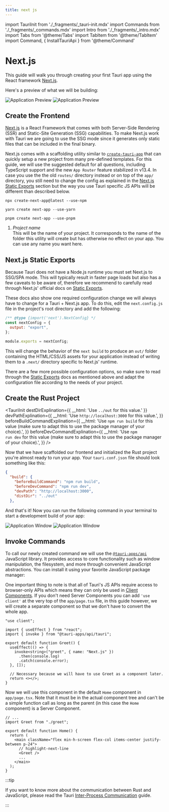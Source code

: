 ```yaml
---
title: next js
---
```


import TauriInit from './\_fragments/\_tauri-init.mdx'
import Commands from './\_fragments/\_commands.mdx'
import Intro from './\_fragments/\_intro.mdx'
import Tabs from '@theme/Tabs'
import TabItem from '@theme/TabItem'
import Command, { InstallTauriApi } from '@theme/Command'

# Next.js

This guide will walk you through creating your first Tauri app using the React framework [Next.js].

<Intro />

Here's a preview of what we will be building:

![Application Preview](/img/guides/getting-started/setup/next-js/next-js-light.png#gh-light-mode-only)
![Application Preview](/img/guides/getting-started/setup/next-js/next-js-dark.png#gh-dark-mode-only)

## Create the Frontend

[Next.js] is a React Framework that comes with both Server-Side Rendering (SSR) and Static-Site Generation (SSG) capabilities. To make Next.js work with Tauri we are going to use the SSG mode since it generates only static files that can be included in the final binary.

Next.js comes with a scaffolding utility similar to [`create-tauri-app`] that can quickly setup a new project from many pre-defined templates.
For this guide, we will use the suggested default for all questions, including TypeScript support and the new `App Router` feature stabilized in v13.4. In case you use the the old `routes/` directory instead or on top of the `app/` directory, you still need to change the config as explained in the [Next.js Static Exports](#nextjs-static-exports) section but the way you use Tauri specific JS APIs will be different than described below.

<Tabs groupId="package-manager">
  <TabItem value="npm">

```shell
npx create-next-app@latest --use-npm
```

  </TabItem>
  <TabItem value="Yarn">

```shell
yarn create next-app --use-yarn
```

  </TabItem>
  <TabItem value="pnpm">

```shell
pnpm create next-app --use-pnpm
```

  </TabItem>
</Tabs>

1. _Project name_  
   This will be the name of your project. It corresponds to the name of the folder this utility will create but has otherwise no effect on your app. You can use any name you want here.

## Next.js Static Exports

Because Tauri does not have a Node.js runtime you must set Next.js to SSG/SPA mode. This will typically result in faster page loads but also has a few caveats to be aware of, therefore we recommend to carefully read through Next.js' official docs on [Static Exports].

These docs also show one required configuration change we will always have to change for a Tauri + Next.js app. To do this, edit the `next.config.js` file in the project's root directory and add the following:

```js title=next.config.js
/** @type {import('next').NextConfig} */
const nextConfig = {
  output: "export",
};

module.exports = nextConfig;
```

This will change the behavior of the `next build` to produce an `out/` folder containing the HTML/CSS/JS assets for your application instead of writing them to a `.next/` directory specific to Next.js' runtime.

There are a few more possible configuration options, so make sure to read through the [Static Exports] docs as mentioned above and adapt the configuration file according to the needs of your project.

## Create the Rust Project

<TauriInit
destDirExplination={{ __html: 'Use <code>../out</code> for this value.' }}
devPathExplination={{
    __html: 'Use <code>http://localhost:3000</code> for this value.',
  }}
beforeBuildCommandExplination={{
    __html:
      'Use <code>npm run build</code> for this value (make sure to adapt this to use the package manager of your choice).',
  }}
beforeDevCommandExplination={{
    __html:
      'Use <code>npm run dev</code> for this value (make sure to adapt this to use the package manager of your choice).',
  }}
/>

Now that we have scaffolded our frontend and initialized the Rust project you're almost ready to run your app. Your `tauri.conf.json` file should look something like this:

```json title=src-tauri/tauri.conf.json
{
  "build": {
    "beforeBuildCommand": "npm run build",
    "beforeDevCommand": "npm run dev",
    "devPath": "http://localhost:3000",
    "distDir": "../out"
  },
```

And that's it! Now you can run the following command in your terminal to start a development build of your app:

<Command name="dev" />

![Application Window](/img/guides/getting-started/setup/next-js/next-js-dev-light.png#gh-light-mode-only)
![Application Window](/img/guides/getting-started/setup/next-js/next-js-dev-dark.png#gh-dark-mode-only)

## Invoke Commands

<Commands />

To call our newly created command we will use the [`@tauri-apps/api`] JavaScript library. It provides access to core functionality such as window manipulation, the filesystem, and more through convenient JavaScript abstractions. You can install it using your favorite JavaScript package manager:

<InstallTauriApi />

One important thing to note is that all of Tauri's JS APIs require access to browser-only APIs which means they can only be used in [Client Components]. If you don't need Server Components you can add `'use client'` at the very top of the `app/page.tsx` file, in this guide however, we will create a separate component so that we don't have to convert the whole app.

```tsx title=app/greet.tsx
"use client";

import { useEffect } from "react";
import { invoke } from "@tauri-apps/api/tauri";

export default function Greet() {
  useEffect(() => {
    invoke<string>("greet", { name: "Next.js" })
      .then(console.log)
      .catch(console.error);
  }, []);

  // Necessary because we will have to use Greet as a component later.
  return <></>;
}
```

Now we will use this component in the default `Home` component in `app/page.tsx`. Note that it must be in the actual component tree and can't be a simple function call as long as the parent (in this case the `Home` component) is a Server Component.

```tsx title=app/page.tsx
// ...
import Greet from "./greet";

export default function Home() {
  return (
    <main className="flex min-h-screen flex-col items-center justify-between p-24">
      // highlight-next-line
      <Greet />
      ...
    </main>
  );
}
```

:::tip

If you want to know more about the communication between Rust and JavaScript, please read the Tauri [Inter-Process Communication][inter-process-communication] guide.

:::

<!-- TODO: Show how you can add this and screenshots of what it looks like -->

[next.js]: https://nextjs.org
[cargo]: https://doc.rust-lang.org/cargo/
[typescript]: https://www.typescriptlang.org
[prerequisites]: ../prerequisites.md
[`@tauri-apps/api`]: ../../../api/js/
[inter-process-communication]: ../../../references/architecture/inter-process-communication/readme.md
[`create-tauri-app`]: https://github.com/tauri-apps/create-tauri-app
[static exports]: https://nextjs.org/docs/app/building-your-application/deploying/static-exports
[client components]: https://nextjs.org/docs/getting-started/react-essentials#client-components
